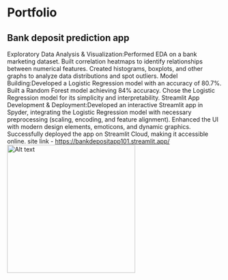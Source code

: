# Portfolio
## Bank deposit prediction app
Exploratory Data Analysis & Visualization:Performed EDA on a bank marketing dataset.
Built correlation heatmaps to identify relationships between numerical features.
Created histograms, boxplots, and other graphs to analyze data distributions and spot outliers.
Model Building:Developed a Logistic Regression model with an accuracy of 80.7%.
Built a Random Forest model achieving 84% accuracy.
Chose the Logistic Regression model for its simplicity and interpretability.
Streamlit App Development & Deployment:Developed an interactive Streamlit app in Spyder, integrating the Logistic Regression model with necessary preprocessing (scaling, encoding, and feature alignment).
Enhanced the UI with modern design elements, emoticons, and dynamic graphics.
Successfully deployed the app on Streamlit Cloud, making it accessible online.
site link - https://bankdepositapp101.streamlit.app/
<img src="path/to/image.png" alt="Alt text" width="300">

